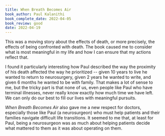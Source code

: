 ```yaml
---
title: When Breath Becomes Air
book_author: Paul Kalanithi
book_complete_date: 2022-04-05
book_review: good
date: 2022-04-19
---
```


This was a moving story about the effects of death, or more precisely, the effects of being confronted with death. The book caused me to consider what is most meaningful in my life and how I can ensure that my actions reflect that.

I found it particularly interesting how Paul described the way the proximity of his death affected the way he prioritized -- given 10 years to live he wanted to return to neurosurgery, given 2 years he wanted to write, and given 6 months he wanted to be with family. That makes a lot of sense to me, but the tricky part is that none of us, even people like Paul who have terminal illnesses, never really know exactly how much time we have left. We can only do our best to fill our lives with meaningful pursuits.

<!--more-->

*When Breath Becomes Air* also gave me a new respect for doctors, especially those like Paul (a neurosurgeon) who must help patients and their families navigate difficult life transitions. It seemed to me that, at least for Paul, being a neurosurgeon was as much about helping patients decide what mattered to them as it was about operating on them.
